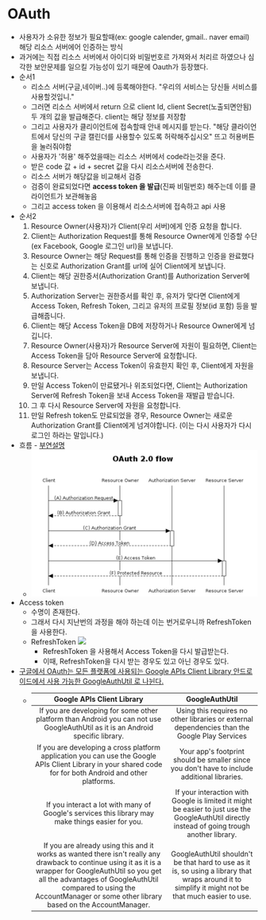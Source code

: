 OAuth
===
* 사용자가 소유한 정보가 필요할때(ex: google calender, gmail.. naver email) 해당 리소스 서버에어 인증하는 방식
* 과거에는 직접 리소스 서버에서 아이디와 비밀번호르 가져와서 처리르 하였으나 심각한 보안문제를 일으킬 가능성이 있기 때문에 Oauth가 등장했다.
* 순서1
  * 리소스 서버(구글,네이버..)에 등록해야한다. "우리의 서비스는 당신들 서비스를 사용할것입니."
  * 그러면 리소스 서버에서 return 으로 client Id, client Secret(노출되면안됨) 두 개의 값을 발급해준다. client는 해당 정보를 저장함
  * 그리고 사용자가 클리이언트에 접속할때 안내 메시지를 받는다. "해당 클라이언트에서 당신의 구글 캘린더를 사용할수 있도록 허락해주십시오" 뜨고 허용버튼을 눌러줘야함
  * 사용자가 '허용' 해주었을때는 리소스 서버에서 code라는것을 준다.
  * 받은 code 값 + id + secret 값을 다시 리소스서버에 전송한다.
  * 리소스 서버가 해당값을 비교해서 검증
  * 검증이 완료되었다면 **access token 을 발급**(진짜 비밀번호) 해주는데 이를 클라이언트가 보관해놓음
  * 그리고 access token 을 이용해서 리소스서버에 접속하고 api 사용
* 순서2
  1. Resource Owner(사용자)가 Client(우리 서버)에게 인증 요청을 합니다.
  2. Client는 Authorization Request를 통해 Resource Owner에게 인증할 수단(ex Facebook, Google 로그인 url)을 보냅니다.
  3. Resource Owner는 해당 Request를 통해 인증을 진행하고 인증을 완료했다는 신호로 Authorization Grant를 url에 실어 Client에게 보냅니다.
  4. Client는 해당 권한증서(Authorization Grant)를 Authorization Server에 보냅니다.
  5. Authorization Server는 권한증서를 확인 후, 유저가 맞다면 Client에게 Access Token, Refresh Token, 그리고 유저의 프로필 정보(id 포함) 등을 발급해줍니다. 
  6. Client는 해당 Access Token을 DB에 저장하거나 Resource Owner에게 넘깁니다.
  7. Resource Owner(사용자)가 Resource Server에 자원이 필요하면, Client는 Access Token을 담아 Resource Server에 요청합니다.
  8. Resource Server는 Access Token이 유효한지 확인 후, Client에게 자원을 보냅니다.
  9. 만일 Access Token이 만료됐거나 위조되었다면, Client는 Authorization Server에 Refresh Token을 보내 Access Token을 재발급 받습니다. 
  10. 그 후 다시 Resource Server에 자원을 요청합니다.
  11. 만일 Refresh token도 만료되었을 경우, Resource Owner는 새로운 Authorization Grant를 Client에게 넘겨야합니다. (이는 다시 사용자가 다시 로그인 하라는 말입니다.)
* 흐름 - [부연설명](https://interconnection.tistory.com/76)
  * ![](img/oauthstream.png)
* Access token
  * 수명이 존재한다. 
  * 그래서 다시 지난번의 과정을 해야 하는데 이는 번거로우니까 RefreshToken을 사용한다.
  * RefreshToken
    ![](img/refreshtoken.png)
    * RefreshToken 을 사용해서 Access Token을 다시 발급받는다.
    * 이때, RefreshToken을 다시 받는 경우도 있고 아닌 경우도 있다.
* [구글에서 OAuth는 모든 플랫폼에 사용되는 Google APIs Client Library 안드로이드에서 사용 가능한 GoogleAuthUtil 로 나뉜다.](https://stackoverflow.com/questions/22142641/access-to-google-api-googleaccountcredential-usingoauth2-vs-googleauthutil-get)
  * |Google APIs Client Library|GoogleAuthUtil|
    |:--:|:--:|
    |If you are developing for some other platform than Android you can not use GoogleAuthUtil as it is an Android specific library.|Using this requires no other libraries or external dependencies than the Google Play Services|
    |If you are developing a cross platform application you can use the Google APIs Client Library in your shared code for for both Android and other platforms.|Your app's footprint should be smaller since you don't have to include additional libraries.|
    |If you interact a lot with many of Google's services this library may make things easier for you.|If your interaction with Google is limited it might be easier to just use the GoogleAuthUtil directly instead of going trough another library.|
    |If you are already using this and it works as wanted there isn't really any drawback to continue using it as it is a wrapper for GoogleAuthUtil so you get all the advantages of GoogleAuthUtil compared to using the AccountManager or some other library based on the AccountManager.|GoogleAuthUtil shouldn't be that hard to use as it is, so using a library that wraps around it to simplify it might not be that much easier to use.|
